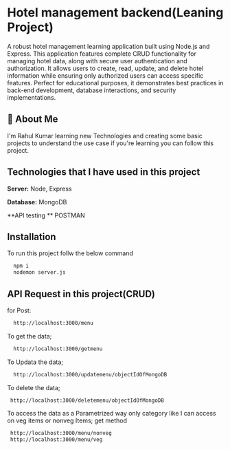 # Hotel management backend(Leaning Project)

A robust hotel management learning application built using Node.js and Express. This application features complete CRUD functionality for managing hotel data, along with secure user authentication and authorization. It allows users to create, read, update, and delete hotel information while ensuring only authorized users can access specific features. Perfect for educational purposes, it demonstrates best practices in back-end development, database interactions, and security implementations.

## 🚀 About Me

I'm Rahul Kumar learning new Technologies and creating some basic projects to understand the use case if you're learning you can follow this project.

## Technologies that I have used in this project

**Server:** Node, Express

**Database:** MongoDB

**API testing ** POSTMAN

## Installation

To run this project follw the below command

```bash
  npm i
  nodemon server.js
```

## API Request in this project(CRUD)

for Post:

```bash
  http://localhost:3000/menu
```

To get the data;

```bash
  http://localhost:3000/getmenu
```

To Updata the data;

```bash
  http://localhost:3000/updatemenu/objectIdOfMongoDB
```

To delete the data;

```bash
 http://localhost:3000/deletemenu/objectIdOfMongoDB
```


To access the data as a Parametrized way only category like I can access on veg items or nonveg Items;
get method
```bash
 http://localhost:3000/menu/nonveg
 http://localhost:3000/menu/veg
```


